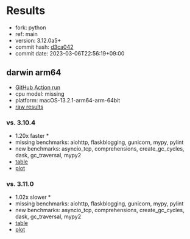 # Results

- fork: python
- ref: main
- version: 3.12.0a5+
- commit hash: [d3ca042](https://github.com/python/cpython/commit/d3ca042)
- commit date: 2023-03-06T22:56:19+09:00

## darwin arm64

- [GitHub Action run](https://github.com/faster-cpython/benchmarking/actions/runs/4333575608)
- cpu model: missing
- platform: macOS-13.2.1-arm64-arm-64bit
- [raw results](bm-20230306-darwin-arm64-python-main-3.12.0a5%2B-d3ca042.json)

### vs. 3.10.4

- 1.20x faster \*
- missing benchmarks: aiohttp, flaskblogging, gunicorn, mypy, pylint
- new benchmarks: asyncio_tcp, comprehensions, create_gc_cycles, dask, gc_traversal, mypy2
- [table](bm-20230306-darwin-arm64-python-main-3.12.0a5%2B-d3ca042-vs-3.10.4.md)
- [plot](bm-20230306-darwin-arm64-python-main-3.12.0a5%2B-d3ca042-vs-3.10.4.png)

### vs. 3.11.0

- 1.02x slower \*
- missing benchmarks: aiohttp, flaskblogging, gunicorn, mypy, pylint
- new benchmarks: asyncio_tcp, comprehensions, create_gc_cycles, dask, gc_traversal, mypy2
- [table](bm-20230306-darwin-arm64-python-main-3.12.0a5%2B-d3ca042-vs-3.11.0.md)
- [plot](bm-20230306-darwin-arm64-python-main-3.12.0a5%2B-d3ca042-vs-3.11.0.png)


